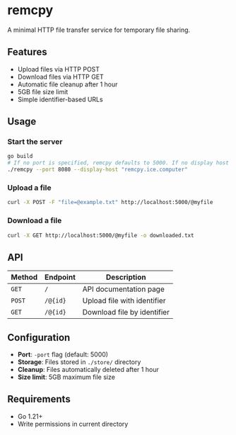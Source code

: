 # remcpy

A minimal HTTP file transfer service for temporary file sharing.

## Features

- Upload files via HTTP POST
- Download files via HTTP GET
- Automatic file cleanup after 1 hour
- 5GB file size limit
- Simple identifier-based URLs

## Usage

### Start the server

```bash
go build
# If no port is specified, remcpy defaults to 5000. If no display host is provided, remcpy defaults to remcpy.ice.computer
./remcpy --port 8080 --display-host "remcpy.ice.computer"
```

### Upload a file

```bash
curl -X POST -F "file=@example.txt" http://localhost:5000/@myfile
```

### Download a file

```bash
curl -X GET http://localhost:5000/@myfile -o downloaded.txt
```

## API

| Method | Endpoint | Description |
|--------|----------|-------------|
| `GET` | `/` | API documentation page |
| `POST` | `/@{id}` | Upload file with identifier |
| `GET` | `/@{id}` | Download file by identifier |

## Configuration

- **Port**: `-port` flag (default: 5000)
- **Storage**: Files stored in `./store/` directory
- **Cleanup**: Files automatically deleted after 1 hour
- **Size limit**: 5GB maximum file size

## Requirements

- Go 1.21+
- Write permissions in current directory
